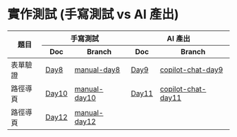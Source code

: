 # 實作測試 (手寫測試 vs AI 產出)

<table >
  <thead>
    <tr >
      <th rowspan=2>題目</th>
      <th colspan=2>手寫測試</th>
      <th colspan=2>AI 產出</th>
    </tr>
    <tr>
      <th>Doc</th>
      <th>Branch</th>
      <th>Doc</th>
      <th>Branch</th>
    </tr>
  </thead>
  <tbody>
    <tr>
      <td>表單驗證</td>
      <td><a href="https://github.com/Jim876633/ithome-2023/tree/main/day8">Day8</a> </td>
      <td><a href="https://github.com/Jim876633/ithome-2023/tree/manual-day8/practice-test">manual-day8</a></td>
      <td><a href="https://github.com/Jim876633/ithome-2023/tree/main/day9">Day9</a></td>
      <td> <a href="https://github.com/Jim876633/ithome-2023/tree/copilot-chat-day9/practice-test">copilot-chat-day9</a></td>
    </tr>
    <tr>
      <td>路徑導頁</td>
      <td><a href="https://github.com/Jim876633/ithome-2023/tree/main/day10">Day10</a> </td>
      <td><a href="https://github.com/Jim876633/ithome-2023/tree/manual-day10/practice-test">manual-day10</a></td>
      <td><a href="https://github.com/Jim876633/ithome-2023/tree/main/day11">Day11</a></td>
      <td> <a href="https://github.com/Jim876633/ithome-2023/tree/copilot-chat-day11/practice-test">copilot-chat-day11</a></td>
    </tr>
    <tr>
      <td>路徑導頁</td>
      <td><a href="https://github.com/Jim876633/ithome-2023/tree/main/day12">Day12</a> </td>
      <td><a href="https://github.com/Jim876633/ithome-2023/tree/manual-day12/practice-test">manual-day12</a></td>
      <td><a href="https://github.com/Jim876633/ithome-2023/tree/main/day11"></a></td>
      <td> <a href="https://github.com/Jim876633/ithome-2023/tree/copilot-chat-day11/practice-test"></a></td>
    </tr>
  </tbody>
</table>
